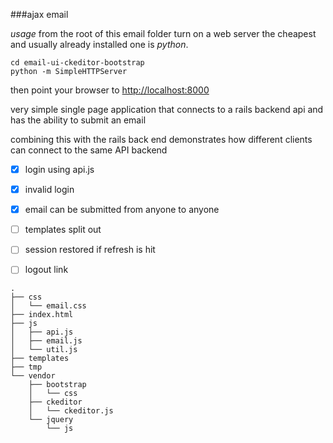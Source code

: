 
###ajax email



*usage*
from the root of this email folder
turn on a web server 
the cheapest and usually already installed one is _python_.

```
cd email-ui-ckeditor-bootstrap
python -m SimpleHTTPServer 
```

then point your browser to [http://localhost:8000](http://localhost:8000)

very simple single page application that connects to a rails backend api
and has the ability to submit an email

combining this with the rails back end demonstrates how different 
clients can connect to the same API backend

- [X]  login using api.js
- [X] invalid login
- [X] email can be submitted from anyone to anyone
- [ ] templates split out
- [ ] session restored if refresh is hit
- [ ] logout link


```
.
├── css
│   └── email.css
├── index.html
├── js
│   ├── api.js
│   ├── email.js
│   └── util.js
├── templates
├── tmp
└── vendor
    ├── bootstrap
    │   └── css
    ├── ckeditor
    │   └── ckeditor.js
    └── jquery
        └── js
```


